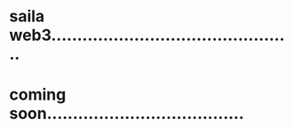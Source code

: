 # saila web3...............................................
# coming soon......................................
